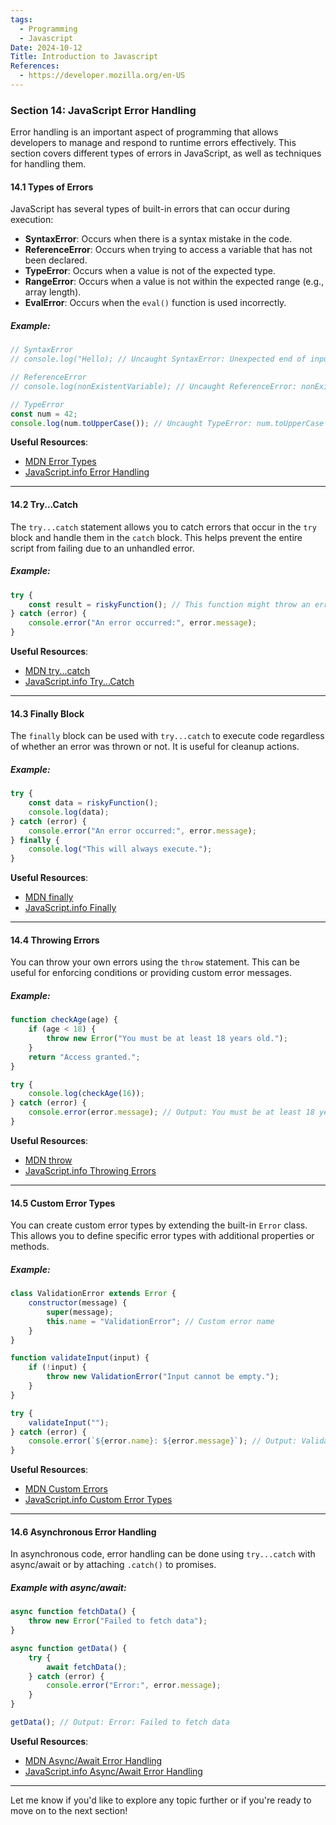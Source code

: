 ```yaml
---
tags:
  - Programming
  - Javascript
Date: 2024-10-12
Title: Introduction to Javascript
References:
  - https://developer.mozilla.org/en-US
---
```

### Section 14: **JavaScript Error Handling**

Error handling is an important aspect of programming that allows developers to manage and respond to runtime errors effectively. This section covers different types of errors in JavaScript, as well as techniques for handling them.

#### 14.1 Types of Errors

JavaScript has several types of built-in errors that can occur during execution:

- **SyntaxError**: Occurs when there is a syntax mistake in the code.
- **ReferenceError**: Occurs when trying to access a variable that has not been declared.
- **TypeError**: Occurs when a value is not of the expected type.
- **RangeError**: Occurs when a value is not within the expected range (e.g., array length).
- **EvalError**: Occurs when the `eval()` function is used incorrectly.

##### Example:
```javascript
// SyntaxError
// console.log("Hello); // Uncaught SyntaxError: Unexpected end of input

// ReferenceError
// console.log(nonExistentVariable); // Uncaught ReferenceError: nonExistentVariable is not defined

// TypeError
const num = 42;
console.log(num.toUpperCase()); // Uncaught TypeError: num.toUpperCase is not a function
```

**Useful Resources**:
- [MDN Error Types](https://developer.mozilla.org/en-US/docs/Web/JavaScript/Reference/Global_Objects/Error)
- [JavaScript.info Error Handling](https://javascript.info/try-catch)

---

#### 14.2 Try...Catch

The `try...catch` statement allows you to catch errors that occur in the `try` block and handle them in the `catch` block. This helps prevent the entire script from failing due to an unhandled error.

##### Example:
```javascript
try {
    const result = riskyFunction(); // This function might throw an error
} catch (error) {
    console.error("An error occurred:", error.message);
}
```

**Useful Resources**:
- [MDN try...catch](https://developer.mozilla.org/en-US/docs/Web/JavaScript/Reference/Statements/try...catch)
- [JavaScript.info Try...Catch](https://javascript.info/try-catch)

---

#### 14.3 Finally Block

The `finally` block can be used with `try...catch` to execute code regardless of whether an error was thrown or not. It is useful for cleanup actions.

##### Example:
```javascript
try {
    const data = riskyFunction();
    console.log(data);
} catch (error) {
    console.error("An error occurred:", error.message);
} finally {
    console.log("This will always execute.");
}
```

**Useful Resources**:
- [MDN finally](https://developer.mozilla.org/en-US/docs/Web/JavaScript/Reference/Statements/try...catch#finally)
- [JavaScript.info Finally](https://javascript.info/try-catch#finally)

---

#### 14.4 Throwing Errors

You can throw your own errors using the `throw` statement. This can be useful for enforcing conditions or providing custom error messages.

##### Example:
```javascript
function checkAge(age) {
    if (age < 18) {
        throw new Error("You must be at least 18 years old.");
    }
    return "Access granted.";
}

try {
    console.log(checkAge(16));
} catch (error) {
    console.error(error.message); // Output: You must be at least 18 years old.
}
```

**Useful Resources**:
- [MDN throw](https://developer.mozilla.org/en-US/docs/Web/JavaScript/Reference/Statements/throw)
- [JavaScript.info Throwing Errors](https://javascript.info/throw)

---

#### 14.5 Custom Error Types

You can create custom error types by extending the built-in `Error` class. This allows you to define specific error types with additional properties or methods.

##### Example:
```javascript
class ValidationError extends Error {
    constructor(message) {
        super(message);
        this.name = "ValidationError"; // Custom error name
    }
}

function validateInput(input) {
    if (!input) {
        throw new ValidationError("Input cannot be empty.");
    }
}

try {
    validateInput("");
} catch (error) {
    console.error(`${error.name}: ${error.message}`); // Output: ValidationError: Input cannot be empty.
}
```

**Useful Resources**:
- [MDN Custom Errors](https://developer.mozilla.org/en-US/docs/Web/JavaScript/Reference/Global_Objects/Error#custom_errors)
- [JavaScript.info Custom Error Types](https://javascript.info/custom-errors)

---

#### 14.6 Asynchronous Error Handling

In asynchronous code, error handling can be done using `try...catch` with async/await or by attaching `.catch()` to promises.

##### Example with async/await:
```javascript
async function fetchData() {
    throw new Error("Failed to fetch data");
}

async function getData() {
    try {
        await fetchData();
    } catch (error) {
        console.error("Error:", error.message);
    }
}

getData(); // Output: Error: Failed to fetch data
```

**Useful Resources**:
- [MDN Async/Await Error Handling](https://developer.mozilla.org/en-US/docs/Learn/JavaScript/Asynchronous/Async_await#handling_errors)
- [JavaScript.info Async/Await Error Handling](https://javascript.info/async-await#errors)

---

Let me know if you'd like to explore any topic further or if you're ready to move on to the next section!